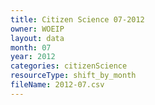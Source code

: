 ```yaml
---
title: Citizen Science 07-2012
owner: WOEIP
layout: data
month: 07
year: 2012
categories: citizenScience
resourceType: shift_by_month
fileName: 2012-07.csv
---
```

